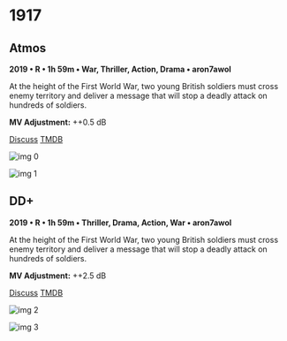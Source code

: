 # 1917

## Atmos

**2019 • R • 1h 59m • War, Thriller, Action, Drama • aron7awol**

At the height of the First World War, two young British soldiers must cross enemy territory and deliver a message that will stop a deadly attack on hundreds of soldiers.

**MV Adjustment:** ++0.5 dB

[Discuss](https://www.avsforum.com/threads/bass-eq-for-filtered-movies.2995212/post-59350372)  [TMDB](530915)

![img 0](https://i.imgur.com/FEv6NO2.jpg)

![img 1](https://i.imgur.com/aMSl3jZ.png)

## DD+

**2019 • R • 1h 59m • Thriller, Drama, Action, War • aron7awol**

At the height of the First World War, two young British soldiers must cross enemy territory and deliver a message that will stop a deadly attack on hundreds of soldiers.

**MV Adjustment:** ++2.5 dB

[Discuss](https://www.avsforum.com/threads/bass-eq-for-filtered-movies.2995212/post-59350372)  [TMDB](530915)

![img 2](https://i.imgur.com/fesca0H.jpg)

![img 3](https://i.imgur.com/q0dDrcK.png)

